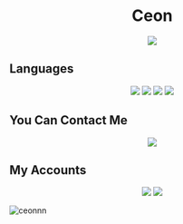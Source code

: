 <h1 align="center">Ceon</h1>

<div align="center">
    <a href="https://discord.com/users/334063167606882305" title="Discord Account"><img src="https://lanyard-profile-readme.vercel.app/api/334063167606882305"></a>
</div>

## Languages
<div align="center">
<img src="https://img.shields.io/badge/javascript%20-%23323330.svg?&style=for-the-badge&logo=javascript&logoColor=%23F7DF1E"/> 
<img src="https://img.shields.io/badge/python%20-%2343853D.svg?&style=for-the-badge&logo=python&logoColor=white"/>
<img src="https://img.shields.io/badge/html5%20-%23E34F26.svg?&style=for-the-badge&logo=html5&logoColor=white"/>  
<img src="https://img.shields.io/badge/css3%20-%231572B6.svg?&style=for-the-badge&logo=css3&logoColor=white"/> 

</div>

## You Can Contact Me

<div align="center">
<img src="https://img.shields.io/badge/ceon@ceon.tech%20-%23323330.svg?&style=for-the-badge&logo=gmail&logoColor=%23F7DF1E"/> 

</div>

## My Accounts
<p align="center">
   <a href="https://discord.com/users/334063167606882305" target"blank_">
   <img src="https://img.shields.io/badge/discord%20-111111.svg?&style=for-the-badge&logo=discord&logoColor=white"></a>
   <a href="https://github.com/Ceonnn" target"blank_"><img src="https://img.shields.io/badge/GitHub%20-111111.svg?&style=for-the-badge&logo=github&logoColor=white"></a>
     <p align="left"> <img src="https://komarev.com/ghpvc/?username=ceonnn&label=Profile%20views&color=0e75b6&style=flat" alt="ceonnn" /> </p> 
<!--<a href="https://discord.gg/FQcZrN6emZ" target"blank_"><img src="https://img.shields.io/discord/schwesta?style=for-the-badge&color=7289da&label=Schwesta&logo=discord%22%3E</a>-->
